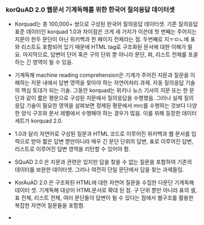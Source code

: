 ### korQuAD 2.0 웹문서 기계독해를 위한 한국어 질의응답 데이터셋

- Korquad는 총 100,000+ 쌍으로 구성된 한국어 질의응답 데이터셋. 기존 질의응답 표준 데이터인 korquad 1.0과 차이점은 크게 세 가지가 이쓴데 첫 번째는 주어지는 지문이 한두 문단이 아닌 위키백과 한 페이지 전체라는 점. 두번째로 지ㅜㅁㄴ에 표와 리스트도 포함되어 있기 때문에 HTML tag로 구조화된 문서에 대한 이해가 필요. 마지막으로, 답변이 단어 혹은 구의 단위 뿐 아니라 문단, 펴, 리스트 전체를 포괄하는 긴 영역이 될 수 있음.

- 기계독해 machine reading comprehension은 기계가 주어진 지문과 질문을 이해하는 지문 내에서 답변 영역을 찾아야 하는 자연어처리 과제. 자동 질의응답 기술의 핵심 토대가 되는 기술. 그동안 korquad는 위키나 뉴스 기사의 지문 또는 한 문단과 같이 짧은 평문으로 구성된 지문에서 질의응답을 수행했음. 그러나 실제 질의응답 기술이 필요한 영역을 살펴보면 정제된 평문에서 mrc를 수행하는 것보다 다양한 양식 구조와 문서 레벨에서 수행해야 하는 경우가 많음. 이를 위해 등장한 데이터세트가 korquad 2.0.

- 1.0과 달리 자연어로 구성된 질문과 HTML 코드로 이루어진 위키백과 웹 문서를 입력으로 받아 짧은 답변 뿐만아니라 매우 긴 문단 단위의 답변, 표로 이루어진 답변, 리스트로 이루어진 답변 영역을 리턴할 수 있어야 함.

- SQuAD 2.0 은 지문과 관련은 있지만 답을 찾을 수 없는 질문을 포함하여 기존의 데이터를 보완한 데이터셋. 그러나 여전히 단일 문단에서 답을 찾는 과제들임.

- KorAuAD 2.0 은 구조화된 HTML에 대한 자연어 질문을 수집한 다문단 기계독해 데이터 셋. 기계독해 대상이 HTML문서로 확대 된 점. 구 단위 뿐만 아니라 표의 셀, 표 전체, 리스트 전체, 여러 문단들이 답변이 될 수 있다는 점에서 웹구조를 활용한 복잡한 자연어 질문들을 포함함.

-
